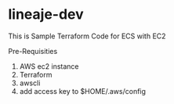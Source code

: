# lineaje-dev
This is Sample Terraform Code for ECS with EC2 

Pre-Requisities

1. AWS ec2 instance
2. Terraform
3. awscli
4. add access key to $HOME/.aws/config 
